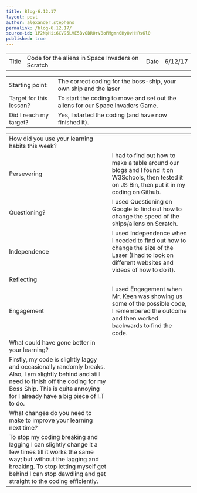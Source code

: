 ```yaml
---
title: Blog-6.12.17
layout: post
author: alexander.stephens
permalink: /blog-6.12.17/
source-id: 1P2NpHii6CV95LVE5BvODR0rV8oPMgmn0HyOvHHRs6l0
published: true
---
```

<table>
  <tr>
    <td>Title</td>
    <td>Code for the aliens in Space Invaders on Scratch</td>
    <td>Date</td>
    <td>6/12/17</td>
  </tr>
</table>


<table>
  <tr>
    <td>Starting point:</td>
    <td>The correct coding for the boss-ship, your own ship and the laser</td>
  </tr>
  <tr>
    <td>Target for this lesson?</td>
    <td>To start the coding to move and set out the aliens for our Space Invaders Game.</td>
  </tr>
  <tr>
    <td>Did I reach my target? </td>
    <td>Yes, I started the coding (and have now finished it).</td>
  </tr>
</table>


<table>
  <tr>
    <td>How did you use your learning habits this week?</td>
    <td></td>
  </tr>
  <tr>
    <td>Persevering</td>
    <td>I had to find out how to make a table around our blogs and I found it on W3Schools, then tested it on JS Bin, then put it in my coding on Github.</td>
  </tr>
  <tr>
    <td>Questioning?</td>
    <td>I used Questioning on Google to find out how to change the speed of the ships/aliens on Scratch.</td>
  </tr>
  <tr>
    <td>Independence</td>
    <td>I used Independence when I needed to find out how to change the size of the Laser (I had to look on different websites and videos of how to do it).</td>
  </tr>
  <tr>
    <td>Reflecting</td>
    <td></td>
  </tr>
  <tr>
    <td>Engagement</td>
    <td>I used Engagement when Mr. Keen was showing us some of the possible code, I remembered the outcome and then worked backwards to find the code.</td>
  </tr>
  <tr>
    <td>What could have gone better in your learning?</td>
    <td></td>
  </tr>
  <tr>
    <td>Firstly, my code is slightly laggy and occasionally randomly breaks. Also, I am slightly behind and still need to finish off the coding for my Boss Ship. This is quite annoying for I already have a big piece of I.T to do.</td>
    <td></td>
  </tr>
  <tr>
    <td>What changes do you need to make to improve your learning next time?</td>
    <td></td>
  </tr>
  <tr>
    <td>To stop my coding breaking and lagging I can slightly change it a few times till it works the same way; but without the lagging and breaking. To stop letting myself get behind I can stop dawdling and get straight to the coding efficiently.</td>
    <td></td>
  
 </tr>






